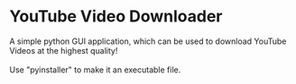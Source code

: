 # YouTube Video Downloader

A simple python GUI application, which can be used to download YouTube Videos at the highest quality!
<br>
<br>
Use "pyinstaller" to make it an executable file.